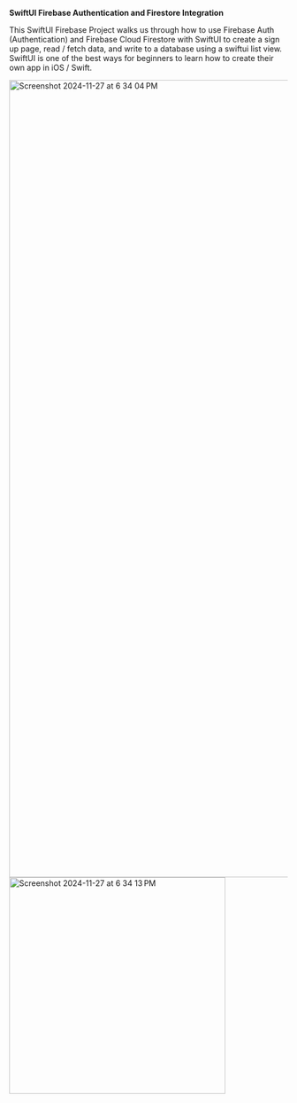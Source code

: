 **SwiftUI Firebase Authentication and Firestore Integration**

This SwiftUI Firebase Project walks us through how to use Firebase Auth (Authentication) and Firebase Cloud Firestore with SwiftUI to create a sign up page, read / fetch data, and write to a database using a swiftui list view. 
SwiftUI is one of the best ways for beginners to learn how to create their own app in iOS / Swift.

<img width="1440" alt="Screenshot 2024-11-27 at 6 34 04 PM" src="https://github.com/user-attachments/assets/44f3a4be-695c-4782-bf97-77efbddc61ef">

<img width="391" alt="Screenshot 2024-11-27 at 6 34 13 PM" src="https://github.com/user-attachments/assets/58b04bf6-0d20-466f-ace5-6969c6c558de">


